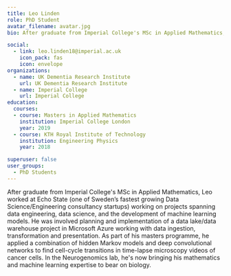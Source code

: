 ```yaml
---
title: Leo Linden
role: PhD Student
avatar_filename: avatar.jpg
bio: After graduate from Imperial College's MSc in Applied Mathematics, Leo worked at Echo State (one of Sweden’s fastest growing Data Science/Engineering consultancy startups) working on projects spanning data engineering, data science, and the development of machine learning models. He was involved planning and implementation of a data lake/data warehouse project in Microsoft Azure working with data ingestion, transformation and presentation. As part of his masters programme, he applied a combination of hidden Markov models and deep convolutional networks to find cell-cycle transitions in time-lapse microscopy videos of cancer cells. In the Neurogenomics lab, he's now bringing his mathematics and machine learning expertise to bear on biology.

social:
  - link: leo.linden18@imperial.ac.uk 
    icon_pack: fas
    icon: envelope
organizations:
  - name: UK Dementia Research Institute
    url: UK Dementia Research Institute
  - name: Imperial College
    url: Imperial College
education:
  courses:
  - course: Masters in Applied Mathematics
    institution: Imperial College London
    year: 2019
  - course: KTH Royal Institute of Technology
    institution: Engineering Physics
    year: 2018

superuser: false
user_groups:
  - PhD Students
---
```

After graduate from Imperial College's MSc in Applied Mathematics, Leo worked at Echo State (one of Sweden’s fastest growing Data Science/Engineering consultancy startups) working on projects spanning data engineering, data science, and the development of machine learning models. He was involved planning and implementation of a data lake/data warehouse project in Microsoft Azure working with data ingestion, transformation and presentation. As part of his masters programme, he applied a combination of hidden Markov models and deep convolutional networks to find cell-cycle transitions in time-lapse microscopy videos of cancer cells. In the Neurogenomics lab, he's now bringing his mathematics and machine learning expertise to bear on biology.


